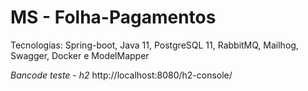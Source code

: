 # MS - Folha-Pagamentos
Tecnologias: Spring-boot, Java 11, PostgreSQL 11, RabbitMQ, Mailhog, Swagger, Docker e ModelMapper


*Bancode teste - h2*
http://localhost:8080/h2-console/
